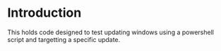 # Introduction

This holds code designed to test updating windows using a powershell script and targetting a specific update.
